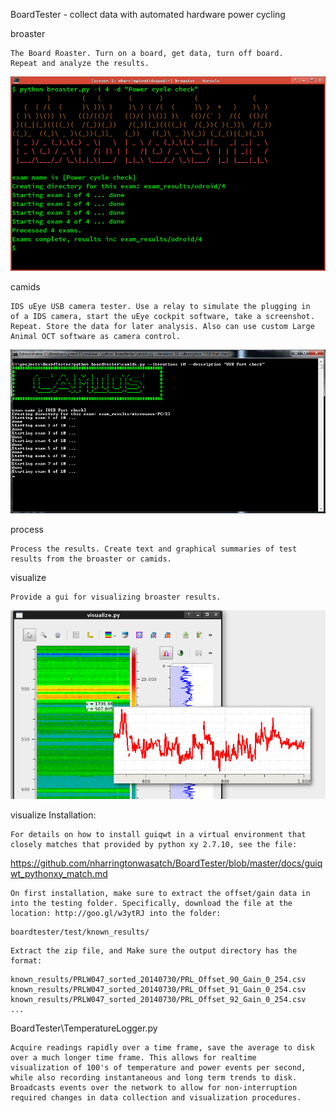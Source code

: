 BoardTester - collect data with automated hardware power cycling



broaster 

    The Board Roaster. Turn on a board, get data, turn off board.
    Repeat and analyze the results.

![broaster screenshot](/docs/broaster.png "broaster screenshot")

camids 

    IDS uEye USB camera tester. Use a relay to simulate the plugging in
    of a IDS camera, start the uEye cockpit software, take a screenshot.
    Repeat. Store the data for later analysis. Also can use custom Large
    Animal OCT software as camera control.


![camids screenshot](/docs/camids.png "camids screenshot")


process

    Process the results. Create text and graphical summaries of test
    results from the broaster or camids.


visualize

    Provide a gui for visualizing broaster results.

![visualize screenshot](/docs/visualize.png "visualize screenshot")

visualize Installation:
   
    For details on how to install guiqwt in a virtual environment that
    closely matches that provided by python xy 2.7.10, see the file: 
   
https://github.com/nharringtonwasatch/BoardTester/blob/master/docs/guiqwt_pythonxy_match.md


    On first installation, make sure to extract the offset/gain data in
    into the testing folder. Specifically, download the file at the
    location: http://goo.gl/w3ytRJ into the folder:
```
boardtester/test/known_results/
```

    Extract the zip file, and Make sure the output directory has the 
    format:

```
known_results/PRLW047_sorted_20140730/PRL_Offset_90_Gain_0_254.csv
known_results/PRLW047_sorted_20140730/PRL_Offset_91_Gain_0_254.csv
known_results/PRLW047_sorted_20140730/PRL_Offset_92_Gain_0_254.csv
...
```

BoardTester\TemperatureLogger.py

    Acquire readings rapidly over a time frame, save the average to disk
    over a much longer time frame. This allows for realtime
    visualization of 100's of temperature and power events per second,
    while also recording instantaneous and long term trends to disk.
    Broadcasts events over the network to allow for non-interruption
    required changes in data collection and visualization procedures.

